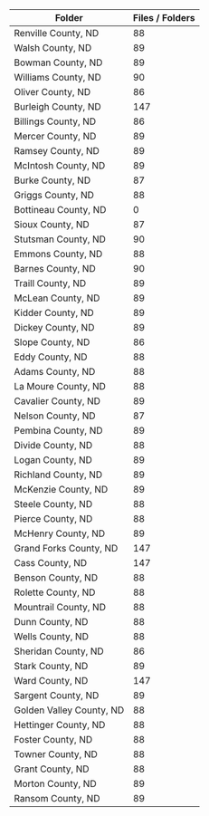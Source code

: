 | Folder                   |   Files / Folders |
|--------------------------|-------------------|
| Renville County, ND      |                88 |
| Walsh County, ND         |                89 |
| Bowman County, ND        |                89 |
| Williams County, ND      |                90 |
| Oliver County, ND        |                86 |
| Burleigh County, ND      |               147 |
| Billings County, ND      |                86 |
| Mercer County, ND        |                89 |
| Ramsey County, ND        |                89 |
| McIntosh County, ND      |                89 |
| Burke County, ND         |                87 |
| Griggs County, ND        |                88 |
| Bottineau County, ND     |                 0 |
| Sioux County, ND         |                87 |
| Stutsman County, ND      |                90 |
| Emmons County, ND        |                88 |
| Barnes County, ND        |                90 |
| Traill County, ND        |                89 |
| McLean County, ND        |                89 |
| Kidder County, ND        |                89 |
| Dickey County, ND        |                89 |
| Slope County, ND         |                86 |
| Eddy County, ND          |                88 |
| Adams County, ND         |                88 |
| La Moure County, ND      |                88 |
| Cavalier County, ND      |                89 |
| Nelson County, ND        |                87 |
| Pembina County, ND       |                89 |
| Divide County, ND        |                88 |
| Logan County, ND         |                89 |
| Richland County, ND      |                89 |
| McKenzie County, ND      |                89 |
| Steele County, ND        |                88 |
| Pierce County, ND        |                88 |
| McHenry County, ND       |                89 |
| Grand Forks County, ND   |               147 |
| Cass County, ND          |               147 |
| Benson County, ND        |                88 |
| Rolette County, ND       |                88 |
| Mountrail County, ND     |                88 |
| Dunn County, ND          |                88 |
| Wells County, ND         |                88 |
| Sheridan County, ND      |                86 |
| Stark County, ND         |                89 |
| Ward County, ND          |               147 |
| Sargent County, ND       |                89 |
| Golden Valley County, ND |                88 |
| Hettinger County, ND     |                88 |
| Foster County, ND        |                88 |
| Towner County, ND        |                88 |
| Grant County, ND         |                88 |
| Morton County, ND        |                89 |
| Ransom County, ND        |                89 |